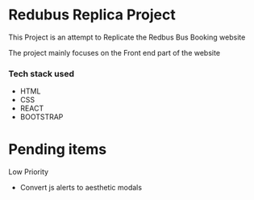 # Redubus Replica Project

<p>This Project is an attempt to Replicate the Redbus Bus Booking website</p>
<p>The project mainly focuses on the Front end part of the website</p>

### Tech stack used

- HTML
- CSS
- REACT
- BOOTSTRAP

<h1>Pending items</h1>

Low Priority

- Convert js alerts to aesthetic modals
